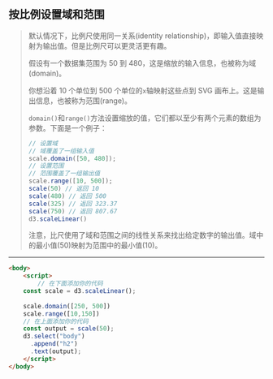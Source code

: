 ## 按比例设置域和范围

> 默认情况下，比例尺使用同一关系(identity relationship)，即输入值直接映射为输出值。但是比例尺可以更灵活更有趣。
>
> 假设有一个数据集范围为 50 到 480，这是缩放的输入信息，也被称为域(domain)。
>
> 你想沿着 10 个单位到 500 个单位的`x`轴映射这些点到 SVG 画布上。这是输出信息，也被称为范围(range)。
>
> `domain()`和`range()`方法设置缩放的值，它们都以至少有两个元素的数组为参数。下面是一个例子：
>
> ```js
> // 设置域
> // 域覆盖了一组输入值
> scale.domain([50, 480]);
> // 设置范围
> // 范围覆盖了一组输出值
> scale.range([10, 500]);
> scale(50) // 返回 10
> scale(480) // 返回 500
> scale(325) // 返回 323.37
> scale(750) // 返回 807.67
> d3.scaleLinear()
> ```
>
> 注意，比尺使用了域和范围之间的线性关系来找出给定数字的输出值。域中的最小值(50)映射为范围中的最小值(10)。

---

```html
<body>
	<script>
		// 在下面添加你的代码
    const scale = d3.scaleLinear();
    
    scale.domain([250, 500])
    scale.range([10,150])
    // 在上面添加你的代码
    const output = scale(50);
    d3.select("body")
      .append("h2")
      .text(output);
	</script>
</body>
```

